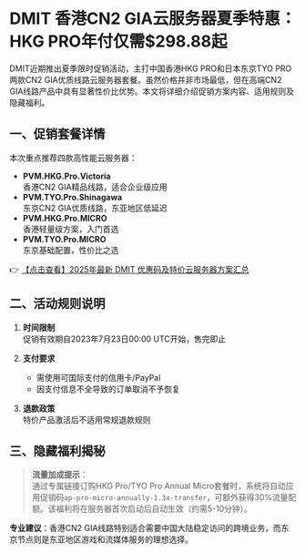 # DMIT 香港CN2 GIA云服务器夏季特惠：HKG PRO年付仅需$298.88起

DMIT近期推出夏季限时促销活动，主打中国香港HKG PRO和日本东京TYO PRO两款CN2 GIA优质线路云服务器套餐。虽然价格并非市场最低，但在高端CN2 GIA线路产品中具有显著性价比优势。本文将详细介绍促销方案内容、适用规则及隐藏福利。

## 一、促销套餐详情

本次重点推荐四款高性能云服务器：

- **PVM.HKG.Pro.Victoria**  
  香港CN2 GIA精品线路，适合企业级应用
- **PVM.TYO.Pro.Shinagawa**  
  东京CN2 GIA优质线路，东亚地区低延迟
- **PVM.HKG.Pro.MICRO**  
  香港轻量级方案，入门首选
- **PVM.TYO.Pro.MICRO**  
  东京基础配置，性价比之选

👉 [【点击查看】2025年最新 DMIT 优惠码及特价云服务器方案汇总](https://bit.ly/dmit_coupon)

## 二、活动规则说明

1. **时间限制**  
   促销有效期自2023年7月23日00:00 UTC开始，售完即止

2. **支付要求**  
   - 需使用可国际支付的信用卡/PayPal
   - 因支付信息不全导致的订单取消不予恢复

3. **退款政策**  
   特价产品激活后不适用常规退款规则

## 三、隐藏福利揭秘

> **流量加成提示**：  
> 通过专属链接订购HKG Pro/TYO Pro Annual Micro套餐时，系统将自动应用促销码`ap-pro-micro-annually-1.3x-transfer`，可额外获得30%流量配额。该福利将在服务器首次启动后自动生效（约需5-10分钟）。

**专业建议**：香港CN2 GIA线路特别适合需要中国大陆稳定访问的跨境业务，而东京节点则是东亚地区游戏和流媒体服务的理想选择。